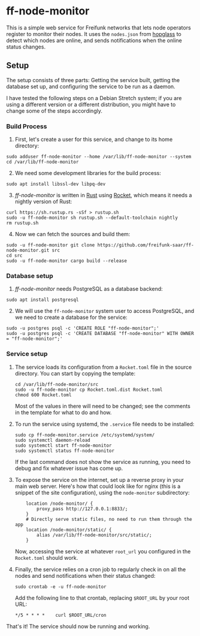 # ff-node-monitor

This is a simple web service for Freifunk networks that lets node operators
register to monitor their nodes.  It uses the `nodes.json` from
[hopglass](https://github.com/hopglass/hopglass) to detect which nodes are
online, and sends notifications when the online status changes.

## Setup

The setup consists of three parts: Getting the service built, getting the
database set up, and configuring the service to be run as a daemon.

I have tested the following steps on a Debian Stretch system; if you are using a
different version or a different distribution, you might have to change some of
the steps accordingly.

### Build Process

1. First, let's create a user for this service, and change to its home directory:

```
sudo adduser ff-node-monitor --home /var/lib/ff-node-monitor --system
cd /var/lib/ff-node-monitor
```

2. We need some development libraries for the build process:

```
sudo apt install libssl-dev libpq-dev
```

3. *ff-node-monitor* is written in [Rust](https://www.rust-lang.org/) using
   [Rocket](https://rocket.rs/), which means it needs a nightly version of Rust:

```
curl https://sh.rustup.rs -sSf > rustup.sh
sudo -u ff-node-monitor sh rustup.sh --default-toolchain nightly
rm rustup.sh
```

4. Now we can fetch the sources and build them:

```
sudo -u ff-node-monitor git clone https://github.com/freifunk-saar/ff-node-monitor.git src
cd src
sudo -u ff-node-monitor cargo build --release
```

### Database setup

1. *ff-node-monitor* needs PostgreSQL as a database backend:

```
sudo apt install postgresql
```

2. We will use the `ff-node-monitor` system user to access PostgreSQL, and we
   need to create a database for the service:

```
sudo -u postgres psql -c 'CREATE ROLE "ff-node-monitor";'
sudo -u postgres psql -c 'CREATE DATABASE "ff-node-monitor" WITH OWNER = "ff-node-monitor";'
```

### Service setup

1.  The service loads its configuration from a `Rocket.toml` file in the source
    directory.  You can start by copying the template:

    ```
    cd /var/lib/ff-node-monitor/src
    sudo -u ff-node-monitor cp Rocket.toml.dist Rocket.toml
    chmod 600 Rocket.toml
    ```

    Most of the values in there will need to be changed; see the comments in the
    template for what to do and how.

2.  To run the service using systemd, the `.service` file needs to be installed:

    ```
    sudo cp ff-node-monitor.service /etc/systemd/system/
    sudo systemctl daemon-reload
    sudo systemctl start ff-node-monitor
    sudo systemctl status ff-node-monitor
    ```

    If the last command does not show the service as running, you need to debug
    and fix whatever issue has come up.

3.  To expose the service on the internet, set up a reverse proxy in your main
    web server.  Here's how that could look like for nginx (this is a snippet of
    the site configuration), using the `node-monitor` subdirectory:

    ```
    	location /node-monitor/ {
    		proxy_pass http://127.0.0.1:8833/;
    	}
        # Directly serve static files, no need to run them through the app
    	location /node-monitor/static/ {
    		alias /var/lib/ff-node-monitor/src/static/;
    	}
    ```

    Now, accessing the service at whatever `root_url` you configured in the
    `Rocket.toml` should work.

4.  Finally, the service relies on a cron job to regularly check in on all the
    nodes and send notifications when their status changed:

    ```
    sudo crontab -e -u ff-node-monitor
    ```

    Add the following line to that crontab, replacing `$ROOT_URL` by your root URL:

    ```
    */5 * * * *    curl $ROOT_URL/cron
    ```

That's it!  The service should now be running and working.
